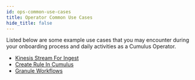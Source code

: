 ```yaml
---
id: ops-common-use-cases
title: Operator Common Use Cases
hide_title: false
---
```


Listed below are some example use cases that you may encounter during your onboarding process and daily activities as a Cumulus Operator.

* [Kinesis Stream For Ingest](../operator-docs/kinesis-stream-for-ingest)
* [Create Rule In Cumulus](../operator-docs/create-rule-in-cumulus)
* [Granule Workflows](../operator-docs/granule-workflows)